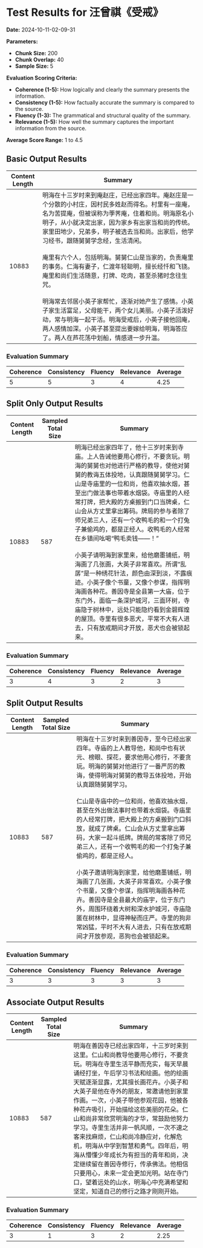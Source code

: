 
# Test Results for 汪曾祺《受戒》
**Date:** 2024-10-11-02-09-31

**Parameters:**
- **Chunk Size:** 200
- **Chunk Overlap:** 40
- **Sample Size:** 5

**Evaluation Scoring Criteria:**
- **Coherence (1-5):** How logically and clearly the summary presents the information.
- **Consistency (1-5):** How factually accurate the summary is compared to the source.
- **Fluency (1-3):** The grammatical and structural quality of the summary.
- **Relevance (1-5):** How well the summary captures the important information from the source.

**Average Score Range:** 1 to 4.5


## Basic Output Results

| Content Length | Summary |
|----------------|---------|
| 10883 | 明海在十三岁时来到庵赵庄，已经出家四年。庵赵庄是一个分散的小村庄，因村民多姓赵而得名。村里有一座庵，名为苦提庵，但被误称为荸荠庵，住着和尚。明海原名小明子，从小就决定出家，因为家乡有出家当和尚的传统。家里田地少，兄弟多，明子被选去当和尚。出家后，他学习经书，跟随舅舅学念经，生活清闲。<br><br>庵里有六个人，包括明海。舅舅仁山是当家的，负责庵里的事务。仁海有妻子，仁渡年轻聪明，擅长经忏和飞铙。庵里和尚们生活随意，打牌、吃肉，甚至杀猪时念往生咒。<br><br>明海常去邻居小英子家帮忙，逐渐对她产生了感情。小英子家生活富足，父母能干，两个女儿美丽。小英子活泼好动，常与明海一起干活。明海受戒后，小英子接他回庵，两人感情加深。小英子甚至提出要嫁给明海，明海答应了。两人在芦花荡中划船，情感进一步升温。 |

### Evaluation Summary

| Coherence | Consistency | Fluency | Relevance | Average |
|-----------|-------------|---------|-----------|---------|
| 5 | 5 | 3 | 4 | 4.25 |

  
## Split Only Output Results

| Content Length | Sampled Total Size | Summary |
|----------------|--------------------|---------|
| 10883 | 587 | 明海已经出家四年了，他十三岁时来到寺庙。上人告诫他要用心修行，不要贪玩。明海的舅舅也对他进行严格的教导，使他对舅舅的教诲五体投地，认真跟随舅舅学习。仁山是寺庙里的一位和尚，他喜欢抽水烟，甚至出门做法事也带着水烟袋。寺庙里的人经常打牌，把大殿的方桌搬到门口当牌桌，仁山会从方丈里拿出筹码。牌局的参与者除了师兄弟三人，还有一个收鸭毛的和一个打兔子兼偷鸡的，都是正经人。收鸭毛的人经常在乡镇间吆喝“鸭毛卖钱——！”<br><br>小英子请明海到家里来，给他磨墨铺纸，明海画了几张画，大英子非常喜欢。所谓“乱孱”是一种绣花针法，颜色由深到淡，不露痕迹。小英子像个书童，又像个参谋，指挥明海画各种花。善因寺是全县第一大庙，位于东门外，面临一条深护城河，三面环树，寺庙隐于树林中，远处只能隐约看到金碧辉煌的屋顶。寺里有很多恶犬，平常不大有人进去，只有放戒期间才开放，恶犬也会被锁起来。 |

### Evaluation Summary

| Coherence | Consistency | Fluency | Relevance | Average |
|-----------|-------------|---------|-----------|---------|
| 3 | 4 | 3 | 2 | 3 |


## Split Output Results

| Content Length | Sampled Total Size | Summary |
|----------------|--------------------|---------|
| 10883 | 587 | 明海在十三岁时来到善因寺，至今已经出家四年。寺庙的上人教导他，和尚中也有状元、榜眼、探花，要求他用心修行，不要贪玩。明海的舅舅对他进行了一番严厉的教诲，使得明海对舅舅的教导五体投地，开始认真跟随舅舅学习。<br><br>仁山是寺庙中的一位和尚，他喜欢抽水烟，甚至在外出做法事时也带着水烟袋。寺庙里的人经常打牌，把大殿上的方桌搬到门口斜放，就成了牌桌。仁山会从方丈里拿出筹码，大家一起斗纸牌。牌局的常客除了师兄弟三人，还有一个收鸭毛的和一个打兔子兼偷鸡的，都是正经人。<br><br>小英子邀请明海到家里，给他磨墨铺纸，明海画了几张画，大英子非常喜欢。小英子像个书童，又像个参谋，指挥明海画各种花卉。善因寺是全县最大的庙宇，位于东门外，周围环绕着大树和深水护城河，寺庙隐匿在树林中，显得神秘而庄严。寺里的狗非常凶猛，平时不大有人进去，只有在放戒期间才开放参观，恶狗也会被锁起来。 |

### Evaluation Summary

| Coherence | Consistency | Fluency | Relevance | Average |
|-----------|-------------|---------|-----------|---------|
| 3 | 3 | 3 | 3 | 3 |

  
## Associate Output Results

| Content Length | Sampled Total Size | Summary |
|----------------|--------------------|---------|
| 10883 | 587 | 明海在善因寺已经出家四年，十三岁时来到这里。仁山和尚教导他要用心修行，不要贪玩。明海在寺里生活平静而充实，每天早晨诵经打坐，午后学习书法和绘画。他的绘画天赋逐渐显露，尤其擅长画花卉。小英子和大英子是他在寺外的朋友，常邀请他到家里作画。一次，小英子带他参观花园，他被各种花卉吸引，开始描绘这些美丽的花朵。仁山和尚非常欣赏明海的才华，常鼓励他努力学习。寺里生活并非一帆风顺，一次不速之客来找麻烦，仁山和尚冷静应对，化解危机，明海从中学到智慧和勇气。四年后，明海从懵懂少年成长为有担当的青年和尚，决定继续留在善因寺修行，传承佛法。他相信只要用心，未来一定会更加光明。站在寺门口，望着远处的山水，明海心中充满希望和坚定，知道自己的修行之路才刚刚开始。 |

### Evaluation Summary

| Coherence | Consistency | Fluency | Relevance | Average |
|-----------|-------------|---------|-----------|---------|
| 3 | 1 | 3 | 2 | 2.25 |

    